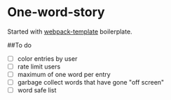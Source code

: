 # One-word-story

Started with [webpack-template](https://github.com/vorpus/webpack-template) boilerplate.

##To do
- [ ] color entries by user
- [ ] rate limit users
- [ ] maximum of one word per entry
- [ ] garbage collect words that have gone "off screen"
- [ ] word safe list
